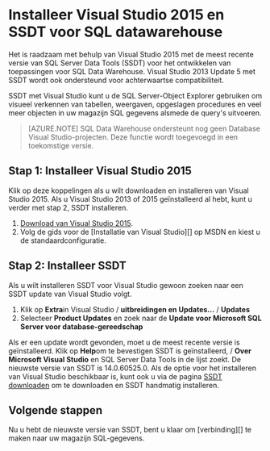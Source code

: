 <properties
   pageTitle="Installeer Visual Studio en SSDT voor SQL datawarehouse | Microsoft Azure"
   description="Installeer Visual Studio en SQL Server Development Tools (SSDT) voor Azure SQL datawarehouse"
   services="sql-data-warehouse"
   documentationCenter="NA"
   authors="sonyam"
   manager="barbkess"
   editor=""/>

<tags
   ms.service="sql-data-warehouse"
   ms.devlang="NA"
   ms.topic="article"
   ms.tgt_pltfrm="NA"
   ms.workload="data-services"
   ms.date="08/16/2016"
   ms.author="sonyama;barbkess"/>

# <a name="install-visual-studio-2015-and-ssdt-for-sql-data-warehouse"></a>Installeer Visual Studio 2015 en SSDT voor SQL datawarehouse

Het is raadzaam met behulp van Visual Studio 2015 met de meest recente versie van SQL Server Data Tools (SSDT) voor het ontwikkelen van toepassingen voor SQL Data Warehouse.  Visual Studio 2013 Update 5 met SSDT wordt ook ondersteund voor achterwaartse compatibiliteit.  

SSDT met Visual Studio kunt u de SQL Server-Object Explorer gebruiken om visueel verkennen van tabellen, weergaven, opgeslagen procedures en veel meer objecten in uw magazijn SQL gegevens alsmede de query's uitvoeren.

> [AZURE.NOTE] SQL Data Warehouse ondersteunt nog geen Database Visual Studio-projecten.  Deze functie wordt toegevoegd in een toekomstige versie.

## <a name="step-1-install-visual-studio-2015"></a>Stap 1: Installeer Visual Studio 2015

Klik op deze koppelingen als u wilt downloaden en installeren van Visual Studio 2015. Als u Visual Studio 2013 of 2015 geïnstalleerd al hebt, kunt u verder met stap 2, SSDT installeren.

1. [Download van Visual Studio 2015][].
2. Volg de gids voor de [Installatie van Visual Studio][] op MSDN en kiest u de standaardconfiguratie.

## <a name="step-2-install-ssdt"></a>Stap 2: Installeer SSDT

Als u wilt installeren SSDT voor Visual Studio gewoon zoeken naar een SSDT update van Visual Studio volgt.

1. Klik op **Extra**in Visual Studio / **uitbreidingen en Updates...**  /  **Updates**
2. Selecteer **Product Updates** en zoek naar de **Update voor Microsoft SQL Server voor database-gereedschap**

Als er een update wordt gevonden, moet u de meest recente versie is geïnstalleerd.  Klik op **Help**om te bevestigen SSDT is geïnstalleerd, / **Over Microsoft Visual Studio** en SQL Server Data Tools in de lijst zoekt.  De nieuwste versie van SSDT is 14.0.60525.0.  Als de optie voor het installeren van Visual Studio beschikbaar is, kunt ook u via de pagina [SSDT downloaden][] om te downloaden en SSDT handmatig installeren.

## <a name="next-steps"></a>Volgende stappen

Nu u hebt de nieuwste versie van SSDT, bent u klaar om [verbinding][] te maken naar uw magazijn SQL-gegevens.

<!--Anchors-->

<!--Image references-->

<!--Articles-->
[verbinding maken]: ./sql-data-warehouse-query-visual-studio.md

<!--Other-->
[Download van Visual Studio 2015]: https://www.visualstudio.com/downloads/
[Installeren van Visual Studio]: https://msdn.microsoft.com/library/e2h7fzkw.aspx
[SSDT downloaden]: https://msdn.microsoft.com/library/mt204009.aspx
